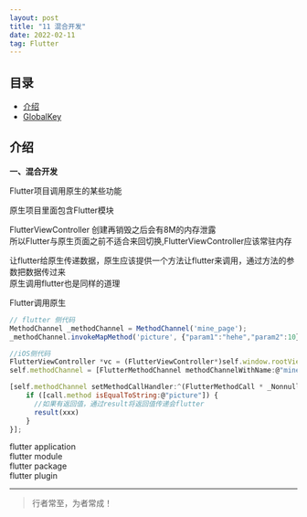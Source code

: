```yaml
---
layout: post
title: "11 混合开发"
date: 2022-02-11
tag: Flutter
---
```



## 目录
- [介绍](#content1) 
- [GlobalKey](#content2) 



<!-- ************************************************ -->
## <a id="content1">介绍</a>

**一、混合开发** 

Flutter项目调用原生的某些功能

原生项目里面包含Flutter模块

FlutterViewController 创建再销毁之后会有8M的内存泄露    
所以Flutter与原生页面之前不适合来回切换,FlutterViewController应该常驻内存     


让flutter给原生传递数据，原生应该提供一个方法让flutter来调用，通过方法的参数把数据传过来    
原生调用flutter也是同样的道理     

Flutter调用原生   
```js
// flutter 侧代码
MethodChannel _methodChannel = MethodChannel('mine_page');
_methodChannel.invokeMapMethod('picture', {"param1":"hehe","param2":10});

//iOS侧代码
FlutterViewController *vc = (FlutterViewController*)self.window.rootViewController;
self.methodChannel = [FlutterMethodChannel methodChannelWithName:@"mine_page" binaryMessenger:vc];

[self.methodChannel setMethodCallHandler:^(FlutterMethodCall * _Nonnull call, FlutterResult  _Nonnull result) {
    if ([call.method isEqualToString:@"picture"]) {
      //如果有返回值，通过result将返回值传递会flutter
      result(xxx)
    }
}];
```

flutter application    
flutter module   
flutter package   
flutter plugin    





----------
>  行者常至，为者常成！


